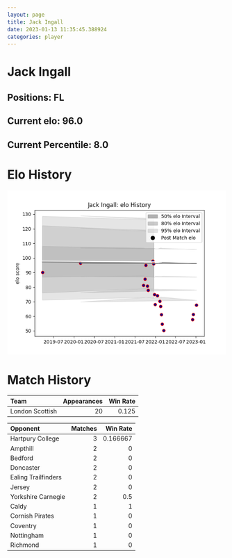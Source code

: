 ```yaml
---  
layout: page  
title: Jack Ingall  
date: 2023-01-13 11:35:45.388924  
categories: player  
---
```

# Jack Ingall

## Positions: FL

## Current elo: 96.0

## Current Percentile: 8.0

# Elo History


![elo history](history_JackIngall.png)
# Match History


| Team            |   Appearances |   Win Rate |
|:----------------|--------------:|-----------:|
| London Scottish |            20 |      0.125 |

| Opponent            |   Matches |   Win Rate |
|:--------------------|----------:|-----------:|
| Hartpury College    |         3 |   0.166667 |
| Ampthill            |         2 |   0        |
| Bedford             |         2 |   0        |
| Doncaster           |         2 |   0        |
| Ealing Trailfinders |         2 |   0        |
| Jersey              |         2 |   0        |
| Yorkshire Carnegie  |         2 |   0.5      |
| Caldy               |         1 |   1        |
| Cornish Pirates     |         1 |   0        |
| Coventry            |         1 |   0        |
| Nottingham          |         1 |   0        |
| Richmond            |         1 |   0        |